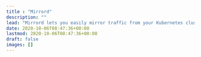 ```yaml
---
title : "Mirrord"
description: ""
lead: "Mirrord lets you easily mirror traffic from your Kubernetes cluster to your development environment."
date: 2020-10-06T08:47:36+00:00
lastmod: 2020-10-06T08:47:36+00:00
draft: false
images: []
---
```

